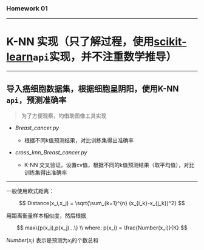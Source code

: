 ### Homework 01

---

# K-NN 实现（只了解过程，使用[scikit-learn](https://scikit-learn.org/)`api`实现，并不注重数学推导）

---

## 导入癌细胞数据集，根据细胞呈阴阳，使用K-NN `api`，预测准确率

> 为了方便观察，均借助图像工具实现

- *Breast_cancer.py*
  
  - 根据不同k值预测结果，对比训练集得出准确率

- *cross_knn_Breast_cancer.py*
  
  - K-NN 交叉验证，设置cv值，根据不同的k值预测结果（取平均值），对比训练集得出准确率

---

一般使用欧式距离：

$$
Distance(x_i,x_j) = \sqrt{\sum_{k=1}^{n} (x_{i_k}-x_{j_k})^2}
$$

用距离衡量样本相似度，然后根据

$$
max\{p(x_i),p(x_j)...\} \\
where: p(x_i) = \frac{Number(x_i)}{K} 
$$

$Number(x_i)$ 表示是预测为$x_i$的个数总和